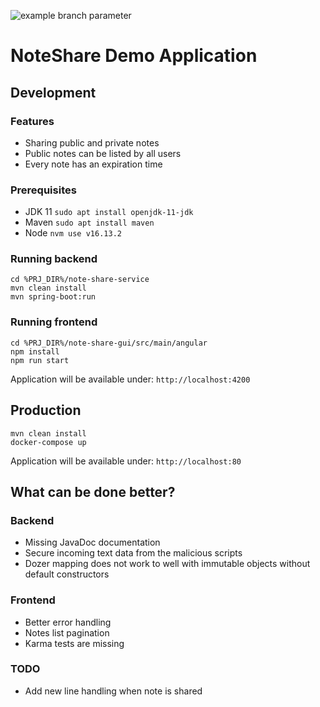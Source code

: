 ![example branch parameter](https://github.com/wmaliga/note-share/actions/workflows/maven.yml/badge.svg?branch=master)

# NoteShare Demo Application

## Development

### Features
* Sharing public and private notes
* Public notes can be listed by all users
* Every note has an expiration time

### Prerequisites
* JDK 11 ``sudo apt install openjdk-11-jdk``
* Maven ``sudo apt install maven``
* Node ``nvm use v16.13.2``

### Running backend
```shell
cd %PRJ_DIR%/note-share-service
mvn clean install
mvn spring-boot:run
```

### Running frontend
```shell
cd %PRJ_DIR%/note-share-gui/src/main/angular
npm install
npm run start
```

Application will be available under:
```http://localhost:4200```

## Production
```shell
mvn clean install
docker-compose up
```

Application will be available under:
```http://localhost:80```

## What can be done better?

### Backend
* Missing JavaDoc documentation
* Secure incoming text data from the malicious scripts
* Dozer mapping does not work to well with immutable objects without default constructors

### Frontend
* Better error handling
* Notes list pagination
* Karma tests are missing

### TODO
* Add new line handling when note is shared